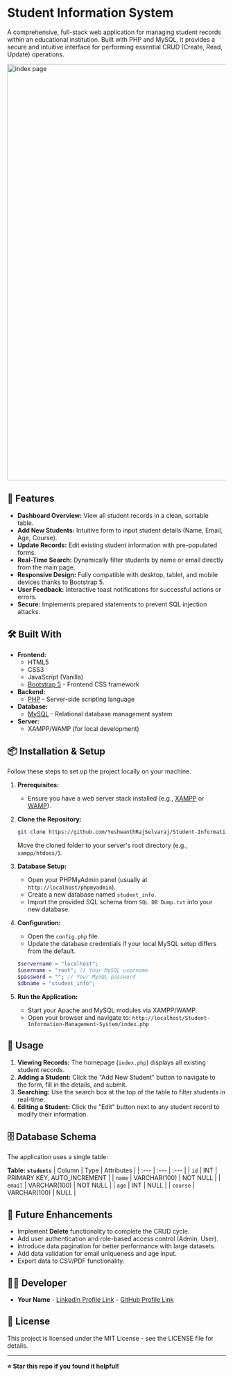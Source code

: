 # Student Information System

A comprehensive, full-stack web application for managing student records within an educational institution. Built with PHP and MySQL, it provides a secure and intuitive interface for performing essential CRUD (Create, Read, Update) operations.

<img width="1862" height="957" alt="index page " src="https://github.com/user-attachments/assets/cdee65e1-7e6b-4f96-a2fc-399bc187bf6c" />


## 🚀 Features

- **Dashboard Overview:** View all student records in a clean, sortable table.
- **Add New Students:** Intuitive form to input student details (Name, Email, Age, Course).
- **Update Records:** Edit existing student information with pre-populated forms.
- **Real-Time Search:** Dynamically filter students by name or email directly from the main page.
- **Responsive Design:** Fully compatible with desktop, tablet, and mobile devices thanks to Bootstrap 5.
- **User Feedback:** Interactive toast notifications for successful actions or errors.
- **Secure:** Implements prepared statements to prevent SQL injection attacks.

## 🛠️ Built With

*   **Frontend:**
    *   HTML5
    *   CSS3
    *   JavaScript (Vanilla)
    *   [Bootstrap 5](https://getbootstrap.com/) - Frontend CSS framework
*   **Backend:**
    *   [PHP](https://www.php.net/) - Server-side scripting language
*   **Database:**
    *   [MySQL](https://www.mysql.com/) - Relational database management system
*   **Server:**
    *   XAMPP/WAMP (for local development)

## 📦 Installation & Setup

Follow these steps to set up the project locally on your machine.

1.  **Prerequisites:**
    *   Ensure you have a web server stack installed (e.g., [XAMPP](https://www.apachefriends.org/index.html) or [WAMP](https://www.wampserver.com/en/)).

2.  **Clone the Repository:**
    ```bash
    git clone https://github.com/YeshwanthRajSelvaraj/Student-Information-Management-System.git
    ```
    Move the cloned folder to your server's root directory (e.g., `xampp/htdocs/`).

3.  **Database Setup:**
    *   Open your PHPMyAdmin panel (usually at `http://localhost/phpmyadmin`).
    *   Create a new database named `student_info`.
    *   Import the provided SQL schema from `SQL DB Dump.txt` into your new database.

4.  **Configuration:**
    *   Open the `config.php` file.
    *   Update the database credentials if your local MySQL setup differs from the default.
    ```php
    $servername = "localhost";
    $username = "root"; // Your MySQL username
    $password = ""; // Your MySQL password
    $dbname = "student_info";
    ```

5.  **Run the Application:**
    *   Start your Apache and MySQL modules via XAMPP/WAMP.
    *   Open your browser and navigate to: `http://localhost/Student-Information-Management-System/index.php`

## 📖 Usage

1.  **Viewing Records:** The homepage (`index.php`) displays all existing student records.
2.  **Adding a Student:** Click the "Add New Student" button to navigate to the form, fill in the details, and submit.
3.  **Searching:** Use the search box at the top of the table to filter students in real-time.
4.  **Editing a Student:** Click the "Edit" button next to any student record to modify their information.

## 🗄️ Database Schema

The application uses a single table:

**Table: `students`**
| Column | Type | Attributes |
| :--- | :--- | :--- |
| `id` | INT | PRIMARY KEY, AUTO_INCREMENT |
| `name` | VARCHAR(100) | NOT NULL |
| `email` | VARCHAR(100) | NOT NULL |
| `age` | INT | NULL |
| `course` | VARCHAR(100) | NULL |

## 🔮 Future Enhancements

*   Implement **Delete** functionality to complete the CRUD cycle.
*   Add user authentication and role-based access control (Admin, User).
*   Introduce data pagination for better performance with large datasets.
*   Add data validation for email uniqueness and age input.
*   Export data to CSV/PDF functionality.

## 👨‍💻 Developer

- **Your Name** - [LinkedIn Profile Link](https://www.linkedin.com/in/yeshwanth-raj-selvaraj-153796248/) - [GitHub Profile Link](https://github.com/YeshwanthRajSelvaraj)

## 📄 License

This project is licensed under the MIT License - see the LICENSE file for details.

---

**⭐ Star this repo if you found it helpful!**
